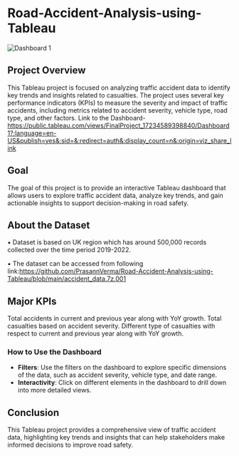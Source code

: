 # Road-Accident-Analysis-using-Tableau

![Dashboard 1](https://github.com/user-attachments/assets/368e21c4-afe6-4333-bc02-066150c9251c)

## Project Overview

This Tableau project is focused on analyzing traffic accident data to identify key trends and insights related to casualties. The project uses several key performance indicators (KPIs) to measure the severity and impact of traffic accidents, including metrics related to accident severity, vehicle type, road type, and other factors.
Link to the Dashboard- https://public.tableau.com/views/FinalProject_17234589398840/Dashboard1?:language=en-US&publish=yes&:sid=&:redirect=auth&:display_count=n&:origin=viz_share_link

## Goal

The goal of this project is to provide an interactive Tableau dashboard that allows users to explore traffic accident data, analyze key trends, and gain actionable insights to support decision-making in road safety.

## About the Dataset

▪ Dataset is based on UK region which has around 500,000 records collected over the time period 2019-2022.

▪ The dataset can be accessed from following link:https://github.com/PrasannVerma/Road-Accident-Analysis-using-Tableau/blob/main/accident_data.7z.001

## Major KPIs

Total accidents in current and previous year along with YoY growth. Total casualties based on accident severity. Different type of casualties with respect to current and previous year along with YoY growth.

### How to Use the Dashboard
- **Filters**: Use the filters on the dashboard to explore specific dimensions of the data, such as accident severity, vehicle type, and date range.
- **Interactivity**: Click on different elements in the dashboard to drill down into more detailed views.

## Conclusion

This Tableau project provides a comprehensive view of traffic accident data, highlighting key trends and insights that can help stakeholders make informed decisions to improve road safety.


